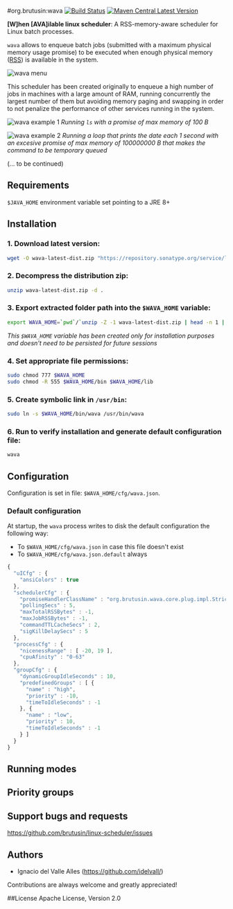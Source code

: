 #org.brutusin:wava [![Build Status](https://api.travis-ci.org/brutusin/wava.svg?branch=master)](https://travis-ci.org/brutusin/wava) [![Maven Central Latest Version](https://maven-badges.herokuapp.com/maven-central/org.brutusin/wava/badge.svg)](https://maven-badges.herokuapp.com/maven-central/org.brutusin/wava/)

**[W]hen [AVA]ilable linux scheduler**: A RSS-memory-aware scheduler for Linux batch processes. 

`wava` allows to enqueue batch jobs (submitted with a maximum physical memory usage promise) to be executed when enough physical memory ([RSS](https://en.wikipedia.org/wiki/Resident_set_size)) is available in the system.

![wava menu](https://github.com/brutusin/wava/raw/master/img/wava-menu.gif)

This scheduler has been created originally to enqueue a high number of jobs in machines with a large amount of RAM, running concurrently the largest number of them but avoiding memory paging and swapping in order to not penalize the performance of other services running in the system.

![wava example 1](https://github.com/brutusin/wava/raw/master/img/wava-example1.gif)
*Running `ls` with a promise of max memory of 100 B*

![wava example 2](https://github.com/brutusin/wava/raw/master/img/wava-example2.gif)
*Running a loop that prints the date each 1 second with an excesive promise of max memory of 100000000 B that makes the command to be  temporary queued*

(... to be continued)

## Requirements
`$JAVA_HOME` environment variable set pointing to a JRE 8+

## Installation
### 1. Download latest version:
```sh
wget -O wava-latest-dist.zip "https://repository.sonatype.org/service/local/artifact/maven/content?r=central-proxy&g=org.brutusin&a=wava&c=dist&e=zip&v=LATEST"
```
### 2. Decompress the distribution zip:
```sh
unzip wava-latest-dist.zip -d .
```
### 3. Export extracted folder path into the `$WAVA_HOME` variable:
```sh
export WAVA_HOME=`pwd`/`unzip -Z -1 wava-latest-dist.zip | head -n 1 | awk -F "/" '{print $1}'`
```
*This `$WAVA_HOME` variable has been created only for installation purposes and doesn't need to be persisted for future sessions*
### 4. Set appropriate file permissions:
```sh
sudo chmod 777 $WAVA_HOME
sudo chmod -R 555 $WAVA_HOME/bin $WAVA_HOME/lib
```

### 5. Create symbolic link in `/usr/bin`:
```sh
sudo ln -s $WAVA_HOME/bin/wava /usr/bin/wava
```

### 6. Run to verify installation and generate default configuration file:
```sh
wava
```

## Configuration
Configuration is set in file: `$WAVA_HOME/cfg/wava.json`.
### Default configuration
At startup, the `wava` process writes to disk the default configuration the following way:
- To `$WAVA_HOME/cfg/wava.json` in case this file doesn't exist
- To `$WAVA_HOME/cfg/wava.json.default` always


```javascript
{
  "uICfg" : {
    "ansiColors" : true
  },
  "schedulerCfg" : {
    "promiseHandlerClassName" : "org.brutusin.wava.core.plug.impl.StrictPromiseHandler",
    "pollingSecs" : 5,
    "maxTotalRSSBytes" : -1,
    "maxJobRSSBytes" : -1,
    "commandTTLCacheSecs" : 2,
    "sigKillDelaySecs" : 5
  },
  "processCfg" : {
    "nicenessRange" : [ -20, 19 ],
    "cpuAfinity" : "0-63"
  },
  "groupCfg" : {
    "dynamicGroupIdleSeconds" : 10,
    "predefinedGroups" : [ {
      "name" : "high",
      "priority" : -10,
      "timeToIdleSeconds" : -1
    }, {
      "name" : "low",
      "priority" : 10,
      "timeToIdleSeconds" : -1
    } ]
  }
}
```

## Running modes

## Priority groups

## Support bugs and requests
https://github.com/brutusin/linux-scheduler/issues

## Authors

- Ignacio del Valle Alles (<https://github.com/idelvall/>)

Contributions are always welcome and greatly appreciated!

##License
Apache License, Version 2.0
